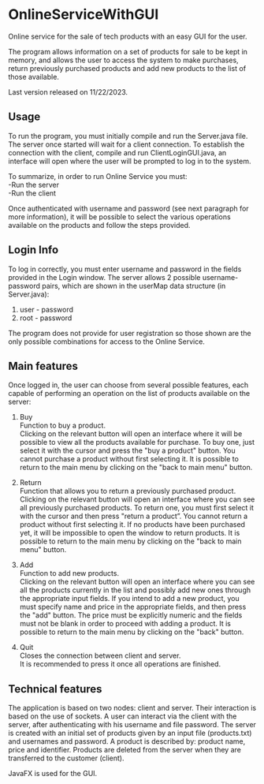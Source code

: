 # OnlineServiceWithGUI
Online service for the sale of tech products with an easy GUI for the user.

The program allows information on a set of products for sale to be kept in memory, and allows the user to access the system to make purchases, return previously purchased products and add new products to the list of those available.

Last version released on 11/22/2023.

<h2>Usage</h2>
To run the program, you must initially compile and run the Server.java file. The server once started will wait for a client connection. To establish the connection with the client, compile and run ClientLoginGUI.java, an interface will open where the user will be prompted to log in to the system.

To summarize, in order to run Online Service you must:<br>
-Run the server <br>
-Run the client<br>

Once authenticated with username and password (see next paragraph for more information), it will be possible to select the various operations available on the products and follow the steps provided.

<h2>Login Info</h2>
To log in correctly, you must enter username and password in the fields provided in the Login window. The server allows 2 possible username-password pairs, which are shown in the userMap data structure (in Server.java):<br>

1) user - password
2) root - password

The program does not provide for user registration so those shown are the only possible combinations for access to the Online Service.

<h2>Main features</h2>
Once logged in, the user can choose from several possible features, each capable of performing an operation on the list of products available on the server:

1) Buy<br>
Function to buy a product. <br>
Clicking on the relevant button will open an interface where it will be possible to view all the products available for purchase. To buy one, just select it with the cursor and press the "buy a product" button. You cannot purchase a product without first selecting it. 
It is possible to return to the main menu by clicking on the "back to main menu" button.

2) Return<br>
Function that allows you to return a previously purchased product. <br>
Clicking on the relevant button will open an interface where you can see all previously purchased products. To return one, you must first select it with the cursor and then press "return a product”. You cannot return a product without first selecting it. If no products have been purchased yet, it will be impossible to open the window to return products. 
It is possible to return to the main menu by clicking on the "back to main menu" button.

3) Add<br>
Function to add new products. <br>
Clicking on the relevant button will open an interface where you can see all the products currently in the list and possibly add new ones through the appropriate input fields.
If you intend to add a new product, you must specify name and price in the appropriate fields, and then press the "add" button. The price must be explicitly numeric and the fields must not be blank in order to proceed with adding a product.
It is possible to return to the main menu by clicking on the "back" button.

4) Quit<br>
Closes the connection between client and server.<br>
It is recommended to press it once all operations are finished.


<h2>Technical features</h2>
The application is based on two nodes: client and server. Their interaction is based on the use of sockets. A user can interact via the client with the server, after authenticating with his username and file password. The server is created with an initial set of products given by an input file (products.txt) and usernames and password. A product is described by: product name, price and identifier. Products are deleted from the server when they are transferred to the customer (client).

JavaFX is used for the GUI.
